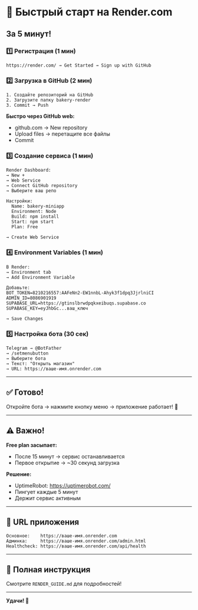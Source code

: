 # 🚀 Быстрый старт на Render.com

## За 5 минут!

### 1️⃣ Регистрация (1 мин)
```
https://render.com/ → Get Started → Sign up with GitHub
```

### 2️⃣ Загрузка в GitHub (2 мин)
```
1. Создайте репозиторий на GitHub
2. Загрузите папку bakery-render
3. Commit → Push
```

**Быстро через GitHub web:**
- github.com → New repository
- Upload files → перетащите все файлы
- Commit

### 3️⃣ Создание сервиса (1 мин)
```
Render Dashboard:
→ New + 
→ Web Service
→ Connect GitHub repository
→ Выберите ваш репо

Настройки:
  Name: bakery-miniapp
  Environment: Node
  Build: npm install
  Start: npm start
  Plan: Free

→ Create Web Service
```

### 4️⃣ Environment Variables (1 мин)
```
В Render:
→ Environment tab
→ Add Environment Variable

Добавьте:
BOT_TOKEN=8210216557:AAFeNn2-EW1nnbL-Ahyk3f1dpq3JjrlniCI
ADMIN_ID=8086901919
SUPABASE_URL=https://gtinslbrwdpqkxeibuqs.supabase.co
SUPABASE_KEY=eyJhbGc...ваш_ключ

→ Save Changes
```

### 5️⃣ Настройка бота (30 сек)
```
Telegram → @BotFather
→ /setmenubutton
→ Выберите бота
→ Текст: "Открыть магазин"
→ URL: https://ваше-имя.onrender.com
```

---

## ✅ Готово!

Откройте бота → нажмите кнопку меню → приложение работает! 🎉

---

## ⚠️ Важно!

**Free plan засыпает:**
- После 15 минут → сервис останавливается
- Первое открытие → ~30 секунд загрузка

**Решение:**
- UptimeRobot: https://uptimerobot.com/
- Пингует каждые 5 минут
- Держит сервис активным

---

## 🔧 URL приложения

```
Основное:    https://ваше-имя.onrender.com
Админка:     https://ваше-имя.onrender.com/admin.html
Healthcheck: https://ваше-имя.onrender.com/api/health
```

---

## 📝 Полная инструкция

Смотрите `RENDER_GUIDE.md` для подробностей!

---

**Удачи! 🚀**
